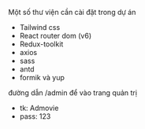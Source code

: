 Một số thư viện cần cài đặt trong dự án

- Tailwind css
- React router dom (v6)
- Redux-toolkit
- axios
- sass
- antd
- formik và yup

đường dẫn /admin để vào trang quản trị

- tk: Admovie
- pass: 123
